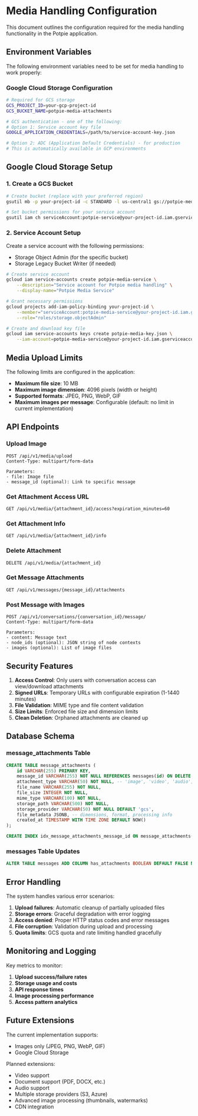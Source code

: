 # Media Handling Configuration

This document outlines the configuration required for the media handling functionality in the Potpie application.

## Environment Variables

The following environment variables need to be set for media handling to work properly:

### Google Cloud Storage Configuration

```bash
# Required for GCS storage
GCS_PROJECT_ID=your-gcp-project-id
GCS_BUCKET_NAME=potpie-media-attachments

# GCS authentication - one of the following:
# Option 1: Service account key file
GOOGLE_APPLICATION_CREDENTIALS=/path/to/service-account-key.json

# Option 2: ADC (Application Default Credentials) - for production
# This is automatically available in GCP environments
```

## Google Cloud Storage Setup

### 1. Create a GCS Bucket

```bash
# Create bucket (replace with your preferred region)
gsutil mb -p your-project-id -c STANDARD -l us-central1 gs://potpie-media-attachments

# Set bucket permissions for your service account
gsutil iam ch serviceAccount:potpie-service@your-project-id.iam.gserviceaccount.com:roles/storage.objectAdmin gs://potpie-media-attachments
```

### 2. Service Account Setup

Create a service account with the following permissions:
- Storage Object Admin (for the specific bucket)
- Storage Legacy Bucket Writer (if needed)

```bash
# Create service account
gcloud iam service-accounts create potpie-media-service \
    --description="Service account for Potpie media handling" \
    --display-name="Potpie Media Service"

# Grant necessary permissions
gcloud projects add-iam-policy-binding your-project-id \
    --member="serviceAccount:potpie-media-service@your-project-id.iam.gserviceaccount.com" \
    --role="roles/storage.objectAdmin"

# Create and download key file
gcloud iam service-accounts keys create potpie-media-key.json \
    --iam-account=potpie-media-service@your-project-id.iam.gserviceaccount.com
```

## Media Upload Limits

The following limits are configured in the application:

- **Maximum file size**: 10 MB
- **Maximum image dimension**: 4096 pixels (width or height)
- **Supported formats**: JPEG, PNG, WebP, GIF
- **Maximum images per message**: Configurable (default: no limit in current implementation)

## API Endpoints

### Upload Image
```
POST /api/v1/media/upload
Content-Type: multipart/form-data

Parameters:
- file: Image file
- message_id (optional): Link to specific message
```

### Get Attachment Access URL
```
GET /api/v1/media/{attachment_id}/access?expiration_minutes=60
```

### Get Attachment Info
```
GET /api/v1/media/{attachment_id}/info
```

### Delete Attachment
```
DELETE /api/v1/media/{attachment_id}
```

### Get Message Attachments
```
GET /api/v1/messages/{message_id}/attachments
```

### Post Message with Images
```
POST /api/v1/conversations/{conversation_id}/message/
Content-Type: multipart/form-data

Parameters:
- content: Message text
- node_ids (optional): JSON string of node contexts
- images (optional): List of image files
```

## Security Features

1. **Access Control**: Only users with conversation access can view/download attachments
2. **Signed URLs**: Temporary URLs with configurable expiration (1-1440 minutes)
3. **File Validation**: MIME type and file content validation
4. **Size Limits**: Enforced file size and dimension limits
5. **Clean Deletion**: Orphaned attachments are cleaned up

## Database Schema

### message_attachments Table
```sql
CREATE TABLE message_attachments (
    id VARCHAR(255) PRIMARY KEY,
    message_id VARCHAR(255) NOT NULL REFERENCES messages(id) ON DELETE CASCADE,
    attachment_type VARCHAR(50) NOT NULL, -- 'image', 'video', 'audio', 'document'
    file_name VARCHAR(255) NOT NULL,
    file_size INTEGER NOT NULL,
    mime_type VARCHAR(100) NOT NULL,
    storage_path VARCHAR(500) NOT NULL,
    storage_provider VARCHAR(50) NOT NULL DEFAULT 'gcs',
    file_metadata JSONB, -- dimensions, format, processing info
    created_at TIMESTAMP WITH TIME ZONE DEFAULT NOW()
);

CREATE INDEX idx_message_attachments_message_id ON message_attachments(message_id);
```

### messages Table Updates
```sql
ALTER TABLE messages ADD COLUMN has_attachments BOOLEAN DEFAULT FALSE NOT NULL;
```

## Error Handling

The system handles various error scenarios:

1. **Upload failures**: Automatic cleanup of partially uploaded files
2. **Storage errors**: Graceful degradation with error logging
3. **Access denied**: Proper HTTP status codes and error messages
4. **File corruption**: Validation during upload and processing
5. **Quota limits**: GCS quota and rate limiting handled gracefully

## Monitoring and Logging

Key metrics to monitor:

1. **Upload success/failure rates**
2. **Storage usage and costs**
3. **API response times**
4. **Image processing performance**
5. **Access pattern analytics**

## Future Extensions

The current implementation supports:
- Images only (JPEG, PNG, WebP, GIF)
- Google Cloud Storage

Planned extensions:
- Video support
- Document support (PDF, DOCX, etc.)
- Audio support
- Multiple storage providers (S3, Azure)
- Advanced image processing (thumbnails, watermarks)
- CDN integration 